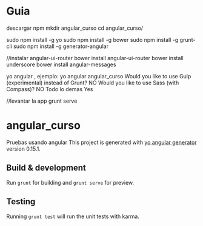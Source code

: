 # Guia
descargar npm
mkdir angular_curso
cd angular_curso/

sudo npm install -g yo
sudo npm install -g bower
sudo npm install -g grunt-cli
sudo npm install -g generator-angular

//instalar angular-ui-router
bower install angular-ui-router
bower install underscore
bower install angular-messages


yo angular <nombre-de-la-app-que-queremos-usar>, ejemplo: yo angular angular_curso
Would you like to use Gulp (experimental) instead of Grunt? NO
Would you like to use Sass (with Compass)? NO
Todo lo demas Yes

//levantar la app
grunt serve

# angular_curso
Pruebas usando angular
This project is generated with [yo angular generator](https://github.com/yeoman/generator-angular)
version 0.15.1.

## Build & development

Run `grunt` for building and `grunt serve` for preview.

## Testing

Running `grunt test` will run the unit tests with karma.

